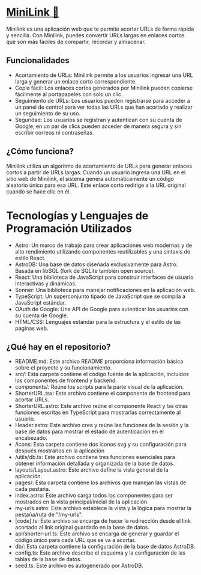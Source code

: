 # [MiniLink 🔗](https://minilink.fly.dev/)

Minilink es una aplicación web que te permite acortar URLs de forma rápida y sencilla. Con Minilink, puedes convertir URLs largas en enlaces cortos que son más fáciles de compartir, recordar y almacenar.

## Funcionalidades

- Acortamiento de URLs: Minilink permite a los usuarios ingresar una URL larga y generar un enlace corto correspondiente.
- Copia fácil: Los enlaces cortos generados por Minilink pueden copiarse fácilmente al portapapeles con solo un clic.
- Seguimiento de URLs: Los usuarios pueden registrarse para acceder a un panel de control para ver todas las URLs que han acortado y realizar un seguimiento de su uso.
- Seguridad: Los usuarios se registran y autentican con su cuenta de Google, en un par de clics pueden acceder de manera segura y sin escribir correos ni contraseñas.

## ¿Cómo funciona?

Minilink utiliza un algoritmo de acortamiento de URLs para generar enlaces cortos a partir de URLs largas. Cuando un usuario ingresa una URL en el sitio web de Minilink, el sistema genera automáticamente un código aleatorio único para esa URL. Este enlace corto redirige a la URL original cuando se hace clic en él.

# Tecnologías y Lenguajes de Programación Utilizados

- Astro: Un marco de trabajo para crear aplicaciones web modernas y de alto rendimiento utilizando componentes reutilizables y una sintaxis de estilo React.
- AstroDB: Una base de datos diseñada exclusivamente para Astro. Basada en libSQL (fork de SQLite también open source).
- React: Una biblioteca de JavaScript para construir interfaces de usuario interactivas y dinámicas.
- Sonner: Una biblioteca para manejar notificaciones en la aplicación web.
- TypeScript: Un superconjunto tipado de JavaScript que se compila a JavaScript estándar.
- OAuth de Google: Una API de Google para autenticar los usuarios con su cuenta de Google.
- HTML/CSS: Lenguajes estándar para la estructura y el estilo de las páginas web.

## ¿Qué hay en el repositorio?

- README.md: Este archivo README proporciona información básica sobre el proyecto y su funcionamiento.
- src/: Esta carpeta contiene el código fuente de la aplicación, incluidos los componentes de frontend y backend.
- components/: Reúne los scripts para la parte visual de la aplicación.
- ShorterURL.tsx: Este archivo contiene el componente de frontend para acortar URLs.
- ShorterURL.astro: Este archivo reúne el componente React y las otras funciones escritas en TypeScript para mostrarlas correctamente al usuario.
- Header.astro: Este archivo crea y reúne las funciones de la sesión y la base de datos para mostrar el estado de autenticación en el encabezado.
- /icons: Esta carpeta contiene dos iconos svg y su configuración para después mostrarlos en la aplicación
- /utils/db.ts: Este archivo contiene tres funciones esenciales para obtener información detallada y organizada de la base de datos.
- layouts/Layout.astro: Este archivo define la vista general de la aplicación.
- pages/: Esta carpeta contiene los archivos que manejan las vistas de cada pestaña.
- index.astro: Este archivo carga todos los componentes para ser mostrados en la vista principal/inicial de la aplicación.
- my-urls.astro: Este archivo establece la vista y la lógica para mostrar la pestaña/ruta de "/my-urls".
- [code].ts: Este archivo se encarga de hacer la redirección desde el link acortado al link original guardado en la base de datos.
- api/shorter-url.ts: Este archivo se encarga de generar y guardar el código único para cada URL que se va a acortar.
- db/: Esta carpeta contiene la configuración de la base de datos AstroDB.
- config.ts: Este archivo describe el esquema y la configuración de las tablas de la base de datos.
- seed.ts: Este archivo es autogenerado por AstroDB.
